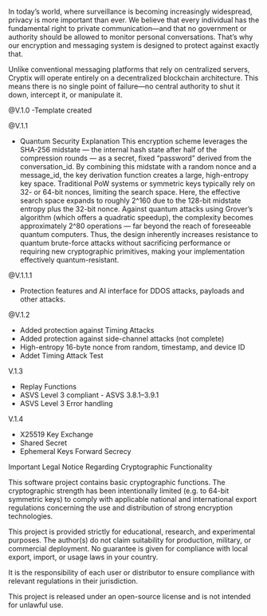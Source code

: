 In today’s world, where surveillance is becoming increasingly widespread, privacy is more important than ever. We believe that every individual has the fundamental right to private communication—and that no government or authority should be allowed to monitor personal conversations. That’s why our encryption and messaging system is designed to protect against exactly that.

Unlike conventional messaging platforms that rely on centralized servers, Cryptix will operate entirely on a decentralized blockchain architecture. This means there is no single point of failure—no central authority to shut it down, intercept it, or manipulate it.


@V.1.0
-Template created

@V.1.1
- Quantum Security Explanation
This encryption scheme leverages the SHA-256 midstate — the internal hash state after half of the compression rounds — as a secret, fixed “password” derived from the conversation_id. By combining this midstate with a random nonce and a message_id, the key derivation function creates a large, high-entropy key space.
Traditional PoW systems or symmetric keys typically rely on 32- or 64-bit nonces, limiting the search space. Here, the effective search space expands to roughly 2^160 due to the 128-bit midstate entropy plus the 32-bit nonce.
Against quantum attacks using Grover’s algorithm (which offers a quadratic speedup), the complexity becomes approximately 2^80 operations — far beyond the reach of foreseeable quantum computers.
Thus, the design inherently increases resistance to quantum brute-force attacks without sacrificing performance or requiring new cryptographic primitives, making your implementation effectively quantum-resistant.

@V.1.1.1
- Protection features and AI interface for DDOS attacks, payloads and other attacks.

@V.1.2
- Added protection against Timing Attacks
- Added protection against side-channel attacks (not complete)
- High-entropy 16-byte nonce from random, timestamp, and device ID
- Addet Timing Attack Test

V.1.3
- Replay Functions
- ASVS Level 3 compliant - ASVS 3.8.1–3.9.1
- ASVS Level 3 Error handling

V.1.4
- X25519 Key Exchange 
- Shared Secret
- Ephemeral Keys Forward Secrecy


Important Legal Notice Regarding Cryptographic Functionality

This software project contains basic cryptographic functions. The cryptographic strength has been intentionally limited (e.g. to 64-bit symmetric keys) to comply with applicable national and international export regulations concerning the use and distribution of strong encryption technologies.

This project is provided strictly for educational, research, and experimental purposes.
The author(s) do not claim suitability for production, military, or commercial deployment.
No guarantee is given for compliance with local export, import, or usage laws in your country.

It is the responsibility of each user or distributor to ensure compliance with relevant regulations in their jurisdiction.

This project is released under an open-source license and is not intended for unlawful use.
